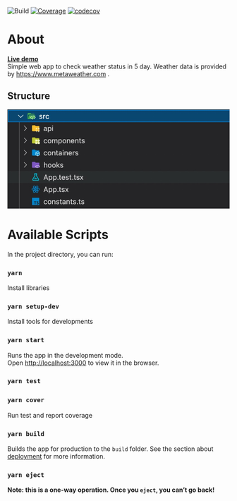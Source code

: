 ![Build](https://github.com/sytranvn/weather-app/actions/workflows/main.yml/badge.svg)
[![Coverage](https://github.com/sytranvn/weather-app/actions/workflows/cov.yml/badge.svg?branch=master)](https://github.com/sytranvn/weather-app/actions/workflows/cov.yml)
[![codecov](https://codecov.io/gh/sytranvn/weather-app/branch/master/graph/badge.svg?token=3WOYSE8KTO)](https://codecov.io/gh/sytranvn/weather-app)

# About
[**Live demo**](https://sytranvn.as.r.appspot.com/)  
Simple web app to check weather status in 5 day. Weather data is provided by https://www.metaweather.com .
## Structure
![structure](./public/images/structure.jpg)

# Available Scripts

In the project directory, you can run:
### `yarn`
Install libraries  

### `yarn setup-dev`
Install tools for developments

### `yarn start`

Runs the app in the development mode.\
Open [http://localhost:3000](http://localhost:3000) to view it in the browser.

### `yarn test`

### `yarn cover`
Run test and report coverage

### `yarn build`

Builds the app for production to the `build` folder.
See the section about [deployment](https://facebook.github.io/create-react-app/docs/deployment) for more information.

### `yarn eject`

**Note: this is a one-way operation. Once you `eject`, you can’t go back!**
